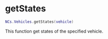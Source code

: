 # getStates

```lua
NCs.Vehicles.getStates(vehicle)
```

This function get states of the specified vehicle.
